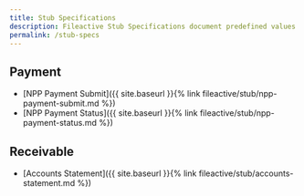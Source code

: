```yaml
---
title: Stub Specifications
description: Fileactive Stub Specifications document predefined values for triggering specific outcomes and behaviours during testing. 
permalink: /stub-specs
---
```


## Payment
- [NPP Payment Submit]({{ site.baseurl }}{% link fileactive/stub/npp-payment-submit.md %})
- [NPP Payment Status]({{ site.baseurl }}{% link fileactive/stub/npp-payment-status.md %})

## Receivable
- [Accounts Statement]({{ site.baseurl }}{% link fileactive/stub/accounts-statement.md %})
